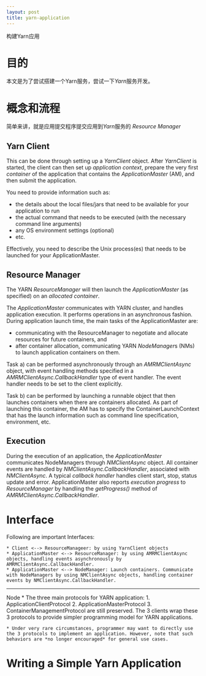 ```yaml
---
layout: post
title: yarn-application
---
```


构建Yarn应用

# 目的

本文是为了尝试搭建一个Yarn服务，尝试一下*Yarn*服务开发。

# 概念和流程

简单来讲，就是应用提交程序提交应用到*Yarn*服务的 *Resource Manager*

## Yarn Client

This can be done through setting up a *YarnClient* object. After *YarnClient* is started, the client can then set up *application context*, prepare the very first *container* of the application that contains the *ApplicationMaster* (AM), and then submit the application.

You need to provide information such as:

* the details about the local files/jars that need to be available for your application to run
* the actual command that needs to be executed (with the necessary command line arguments)
* any OS environment settings (optional)
* etc.

Effectively, you need to describe the Unix process(es) that needs to be launched for your ApplicationMaster.

## Resource Manager

The YARN *ResourceManager* will then launch the *ApplicationMaster* (as specified) on an *allocated container*.

The *ApplicationMaster* communicates with YARN cluster, and handles application execution. It performs operations in an asynchronous fashion. During application launch time, the main tasks of the ApplicationMaster are:

* communicating with the ResourceManager to negotiate and allocate resources for future containers, and
* after container allocation, communicating YARN *NodeManager*s (NMs) to launch application containers on them.

Task a) can be performed asynchronously through an *AMRMClientAsync* object, with event handling methods specified in a *AMRMClientAsync.CallbackHandler* type of event handler. The event handler needs to be set to the client explicitly.

Task b) can be performed by launching a runnable object that then launches containers when there are containers allocated. As part of launching this container, the AM has to specify the ContainerLaunchContext that has the launch information such as command line specification, environment, etc.

## Execution

During the execution of an application, the *ApplicationMaster* communicates NodeManagers through *NMClientAsync* object. All container events are handled by *NMClientAsync.CallbackHandler*, associated with *NMClientAsync*. A typical *callback handler* handles client start, stop, status update and error. ApplicationMaster also reports *execution progress* to *ResourceManager* by handling the *getProgress()* method of *AMRMClientAsync.CallbackHandler*.

# Interface

Following are important Interfaces:

    * Client <--> ResourceManageer: by using YarnClient objects
    * ApplicationMaster <--> ResourceManager: by using AMRMClientAsync objects, handling events asynchronously by AMRMClientAsync.CallbackHandler.
    * ApplicationMaster <--> NodeManager: Launch containers. Communicate with NodeManagers by using NMClientAsync objects, handling container events by NMClientAsync.CallbackHandler.

----
Node
    * The three main protocols for YARN application:
        1. ApplicationClientProtocol
        2. ApplicationMasterProtocol
        3. ContainerManagementProtocol
    are still preserved. The 3 clients wrap these 3 protocols to provide simpler programming model for YARN applications.

    * Under very rare circumstances, programmer may want to directly use the 3 protocols to implement an application. However, note that such behaviors are *no longer encouraged* for general use cases.

# Writing a Simple Yarn Application
